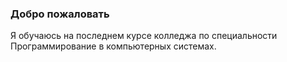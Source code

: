 ### Добро пожаловать
Я обучаюсь на последнем курсе колледжа по специальности Программирование в компьютерных системах.
